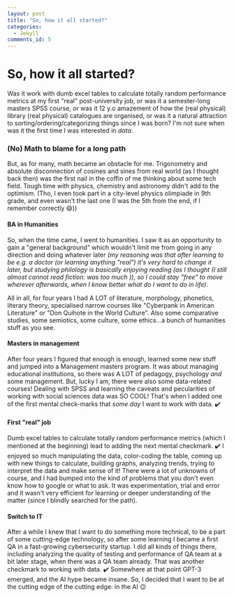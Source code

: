 ```yaml
---
layout: post
title: "So, how it all started?"
categories:
  - Jekyll
comments_id: 5
---
```


# So, how it all started?

Was it work with dumb excel tables to calculate totally random performance metrics at my first "real" post-university job, or was it a semester-long masters SPSS course, or was it 12 y.o amazement of how the (real physical) library (real physical) catalogues are organised, or was it a natural attraction to sorting/ordering/categorizing things since I was born? I'm not sure when was it the first time I was interested in *data*.

### (No) Math to blame for a long path
But, as for many, math became an obstacle for me. Trigonometry and absolute disconnection of cosines and sines from real world (as I thought back then) was the first nail in the coffin of me thinking about some tech field. Tough time with physics, chemistry and astronomy didn't add to the optimism. (Tho, I even took part in a city-level physics olimpiade in 9th grade, and even wasn't the last one (I was the 5th from the end, if I remember correctly 😄))

#### BA in Humanities
So, when the time came, I went to humanities. I saw it as an opportunity to gain a "general background" which wouldn't limit me from going in any direction and doing whatever later *(my reasoning was that after learning to be e.g. a doctor (or learning anything "real") it's very hard to change it later, but studying philology is basically enjoying reading (as I thought (I still almost cannot read fiction: was too much )), so I could stay "free" to move wherever afterwards, when I know better what do I want to do in life)*.

All in all, for four years I had A LOT of literature, morphology, phonetics, literary theory, specialised narrow courses like "Cyberpank in American Literature" or "Don Quihote in the World Culture". Also some comparative studies, some semiotics, some culture, some ethics...a bunch of humanities stuff as you see.

#### Masters in management
After four years I figured that enough is enough, learned some new stuff and jumped into a Management masters program. It was about managing educational institutions, so there was A LOT of pedagogy, psychology *and* some management. But, lucky I am, there were also some data-related courses! Dealing with SPSS and learning the caveats and pecularities of working with social sciences data was SO COOL! That's when I added one of the first mental check-marks that *some day* I want to work with data. ✔️

#### First "real" job
Dumb excel tables to calculate totally random performance metrics (which I mentioned at the beginning) lead to adding the next mental checkmark. ✔️ I enjoyed so much manipulating the data, color-coding the table, coming up with new things to calculate, building graphs, analyzing trends, trying to interpret the data and make sense of it! There were a lot of unknowns of course, and I had bumped into the kind of problems that you don't even know how to google or what to ask. It was experimentation, trial and error and it wasn't very efficient for learning or deeper understanding of the matter (since I blindly searched for the path).

#### Switch to IT
After a while I knew that I want to do something more technical, to be a part of some cutting-edge technology, so after some learning I became a first QA in a fast-growing cybersecurity startup. I did all kinds of things there, including analyzing the quality of testing and performance of QA team at a bit later stage, when there was a QA team already. That was another checkmark to working with data. ✔️ 
Somewhere at that point GPT-3 emerged, and the AI hype became insane. So, I decided that I want to be at the cutting edge of the cutting edge: in the AI 😉
